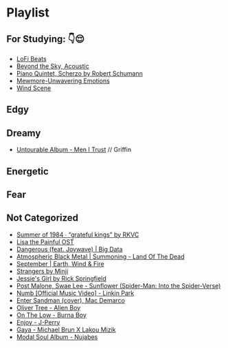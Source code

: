 # Playlist

## For Studying: 👇😌
- [LoFi Beats](https://www.youtube.com/watch?v=5qap5aO4i9A)
- [Beyond the Sky, Acoustic](https://www.youtube.com/watch?v=0_Af8SX2bWM)
- [Piano Quintet, Scherzo by Robert Schumann](https://youtu.be/Ub3UAK_KeNI)
- [Mewmore-Unwavering Emotions](https://www.youtube.com/watch?v=o-mKUzqHcEc)
- [Wind Scene](https://www.youtube.com/watch?v=pUFELL5hHbg)

## Edgy

## Dreamy
- [Untourable Album - Men I Trust](https://www.youtube.com/watch?v=-m90XiNil7M&list=PLp9ta73sprU4AR94k8TiS8da2KyDu-DUi) // Griffin

## Energetic

## Fear

## Not Categorized
- [Summer of 1984 ∙ “grateful kings” by RKVC](https://youtu.be/cmwomhy81qg)
- [Lisa the Painful OST](https://www.youtube.com/watch?v=ByKll4eIjwo&list=PLPAsf8Volpy3OoTL0fFmSLMuv8oK0s1Rk)
- [Dangerous (feat. Joywave) | Big Data](https://www.youtube.com/watch?v=LpQArtCeXTk)
- [Atmospheric Black Metal | Summoning - Land Of The Dead](https://www.youtube.com/watch?v=jmDnrNwyhK0)
- [September | Earth, Wind & Fire](https://www.youtube.com/watch?v=3cKtSlsYVEU)
- [Strangers by Minji](https://youtu.be/Rh3-ifF1D38)
- [Jessie's Girl by Rick Springfield](https://www.youtube.com/watch?v=qYkbTyHXwbs)
- [Post Malone, Swae Lee - Sunflower (Spider-Man: Into the Spider-Verse)](https://www.youtube.com/watch?v=ApXoWvfEYVU)
- [Numb [Official Music Video] - Linkin Park](https://www.youtube.com/watch?v=kXYiU_JCYtU)
- [Enter Sandman (cover), Mac Demarco](https://www.youtube.com/watch?v=gABTZibOV2U)
- [Oliver Tree - Alien Boy](https://www.youtube.com/watch?v=3wLLgJ_a7Rs)
- [On The Low - Burna Boy](https://www.youtube.com/watch?v=Ecl8Aod0Tl0)
- [Enjoy - J-Perry](https://www.youtube.com/watch?v=RKomOZTdhVg)
- [Gaya - Michael Brun X Lakou Mizik](https://www.youtube.com/watch?v=sHQL4uBSFD4)
- [Modal Soul Album - Nujabes](https://www.youtube.com/watch?v=hUMpg1ii4_A&t=1341s)

